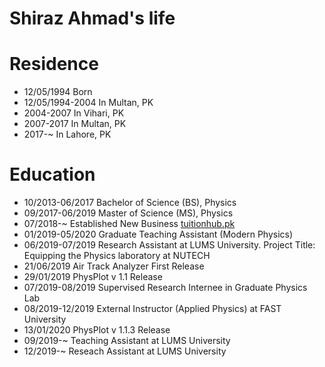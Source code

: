 Shiraz Ahmad's life
===============

# Residence

- 12/05/1994 Born
- 12/05/1994-2004 In Multan, PK
- 2004-2007 In Vihari, PK
- 2007-2017 In Multan, PK
- 2017-~ In Lahore, PK

# Education

- 10/2013-06/2017 Bachelor of Science (BS), Physics
- 09/2017-06/2019 Master of Science (MS), Physics
- 07/2018-~ Established New Business [tuitionhub.pk](http://tuitionhub.pk/)
- 01/2019-05/2020 Graduate Teaching Assistant (Modern Physics)
- 06/2019-07/2019 Research Assistant at LUMS University. Project Title: Equipping the Physics laboratory at NUTECH
- 21/06/2019 Air Track Analyzer First Release
- 29/01/2019 PhysPlot v 1.1 Release
- 07/2019-08/2019 Supervised Research Internee in Graduate Physics Lab
- 08/2019-12/2019 External Instructor (Applied Physics) at FAST University
- 13/01/2020 PhysPlot v 1.1.3 Release
- 09/2019-~ Teaching Assistant at LUMS University
- 12/2019-~ Reseach Assistant at LUMS University
